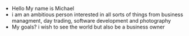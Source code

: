 - Hello My name is Michael
- i am an ambitious person interested in all sorts of things from business managment, day trading, software development and photography
- My goals? i wish to see the world but also be a business owner


<!---
Mich4elZw/Mich4elZw is a ✨ special ✨ repository because its `README.md` (this file) appears on your GitHub profile.
You can click the Preview link to take a look at your changes.
--->
